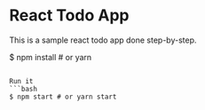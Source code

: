 # React Todo App

This is a sample react todo app done step-by-step.


$ npm install # or yarn
```

Run it
```bash
$ npm start # or yarn start


